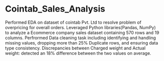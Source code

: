 # Cointab_Sales_Analysis
Performed EDA on dataset of cointab Pvt. Ltd to resolve problem of overpricing for overall orders.
Leveraged Python libraries(Pandas, NumPy) to analyze a Ecommerce company sales dataset containing 570 rows and 19 columns.
Perfrormed Data cleaning task including identifying and handling missing values, dropping more than 25% Duplicate rows, and ensuring data type consistency.
Discrepancies between Charged weight and Actual weight: detected an 18% difference between the two values on average.
